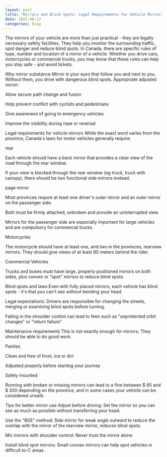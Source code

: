 ```yaml
---
layout: post
title: "Mirrors and Blind Spots: Legal Requirements for Vehicle Mirrors"
date: 2025-08-13
categories: blog
---
```


The mirrors of your vehicle are more than just practical - they are legally necessary safety facilities. They help you monitor the surrounding traffic, spot danger and reduce blind spots. In Canada, there are specific rules of type, number and location of a mirror of a vehicle. Whether you drive cars, motorcycles or commercial trucks, you may know that these rules can help you stay safe - and avoid tickets.

Why mirror substance
Mirror is your eyes that follow you and next to you. Without them, you drive with dangerous blind spots. Appropriate adjusted mirror:

Allow secure path change and fusion

Help prevent conflict with cyclists and pedestrians

Give awareness of going to emergency vehicles

Improve the visibility during rope or reversal

Legal requirements for vehicle mirrors
While the exact word varies from the province, Canada's laws for motor vehicles generally require:

rear

Each vehicle should have a back mirror that provides a clear view of the road through the rear window.

If your view is blocked through the rear window (eg truck, truck with canopy), there should be two functional side mirrors instead.

page mirror

Most provinces require at least one driver's outer mirror and an outer mirror on the passenger side.

Both must be firmly attached, unbroken and provide an uninterrupted view.

Mirrors for the passenger side are especially important for large vehicles and are compulsory for commercial trucks.

Motorcycles

The motorcycle should have at least one, and two in the provinces, rearview mirrors. They should give views of at least 60 meters behind the rider.

Commercial Vehicles

Trucks and buses must have large, properly positioned mirrors on both sides, plus convex or “spot” mirrors to reduce blind spots.

Blind spots and laws
Even with fully placed mirrors, each vehicle has blind spots - it's that you can't see without bending your head.

Legal expectations: Drivers are responsible for changing the streets, merging or examining blind spots before turning.

Failing in the shoulder control can lead to fees such as "unprotected orbit changes" or "return failure".

Maintenance requirements
This is not exactly enough for mirrors; They should be able to do good work:

Panties

Clean and free of frost, ice or dirt

Adjusted properly before starting your journey

Safely mounted

Running with broken or missing mirrors can lead to a fine between $ 85 and $ 200 depending on the province, and in some cases your vehicle can be considered unsafe.

Tips for better mirror use
Adjust before driving: Set the mirror so you can see as much as possible without transferring your head.

Use the "BGE" method: Side mirror for weak angle outward to reduce the overlap with the mirror of the rearview mirror, reduces blind spots.

Mix mirrors with shoulder control: Never trust the mirror alone.

Install blind spot mirrors: Small convex mirrors can help spot vehicles in difficult to-C areas.